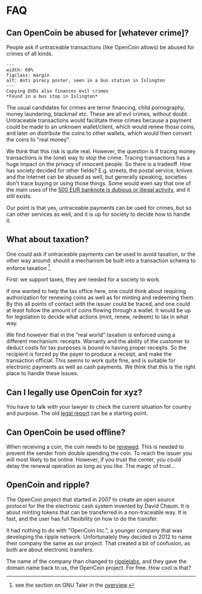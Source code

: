 # FAQ

## Can OpenCoin be abused for \[whatever crime\]?

People ask if untraceable transactions (like OpenCoin allows) be abused for crimes of all kinds.

```{figure} images/terror3.jpg
---
width: 60%
figclass: margin
alt: Anti piracy poster, seen in a bus station in Islington
---
Copying DVDs also finances evil crimes  
*Found in a bus stop in Islington*
```

The usual candidates for crimes are terror financing, child pornography, money laundering, blackmail etc. These are all evil crimes, without doubt. Untraceable transactions would facilitate these crimes because a payment could be made to an unknown wallet/client, which would renew those coins, and later on distribute the coins to other wallets, which would then convert the coins to "real money".

We think that this risk is quite real. However, the question is if tracing money transactions is the (one) way to stop the crime. Tracing transactions has a huge impact on the privacy of innocent people. So there is a tradeoff. How has society decided for other fields? E.g. streets, the postal service, knives and the internet can be abused as well, but generally speaking, societies don't trace buying or using those things. Some would even say that one of the main uses of the [500 EUR banknote is dubious or illegal activity](https://en.wikipedia.org/wiki/500_euro_note#Crime), and it still exists.

Our point is that yes, untraceable payments can be used for crimes, but so can other services as well, and it is up for society to decide how to handle it.

## What about taxation?

One could ask if untraceable payments can be used to avoid taxation, or the other way around: should a mechanism be built into a transaction schema to enforce taxation [^taler]. 

[^taler]: see the section on GNU Taler in the [overview](overview.md#gnu-taler).

First: we support taxes, they are needed for a society to work.

If one wanted to help the tax office here, one could think about requiring authorization for renewing coins as well as for minting and redeeming them. By this all points of contact with the issuer could be traced, and one could at least follow the amount of coins flowing through a wallet. It would be up for legislation to decide what actions (mint, renew, redeem) to tax in what way.

We find however that in the "real world" taxation is enforced using a different mechanism: receipts. Warranty and the ability of the customer to deduct costs for tax purposes is bound to having proper receipts. So the recipient is forced py the payer to produce a receipt, and make the transaction official. This seems to work quite fine, and is suitable for electronic payments as well as cash payments. We think that this is the right place to handle these issues.

## Can I legally use OpenCoin for xyz?

You have to talk with your lawyer to check the current situation for country and purpose. The old [legal report](reviews.md#legal-review) can be a starting point.

## Can OpenCoin be used offline?

When receiving a coin, the coin needs to be [renewed](OpenCoin.md#requestrenew). This is needed to prevent the sender from double spending the coin. To reach the issuer you will most likely to be online. However, if you trust the center, you could delay the renewal operation as long as you like. The magic of trust...

## OpenCoin and ripple?

The OpenCoin project that started in 2007 to create an open source protocol for the the electronic cash system invented by David Chaum. It is about minting tokens that can be transferred in a non-traceable way. It is fast, and the user has full flexibility on how to do the transfer.

It had nothing to do with "OpenCoin Inc.", a younger company that was developing the ripple network. Unfortunately they decided in 2012 to name their company the same as our project. That created a bit of confusion, as both are about electronic transfers.

The name of the company than changed to [ripplelabs](https://ripplelabs.com/), and they gave the domain name back to us, the OpenCoin project. For free. How cool is that?
